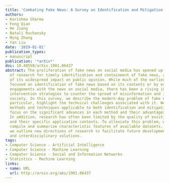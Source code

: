 ```yaml
---
title: 'Combating Fake News: A Survey on Identification and Mitigation Techniques'
authors:
- Karishma Sharma
- Feng Qian
- He Jiang
- Natali Ruchansky
- Ming Zhang
- Yan Liu
date: '2019-01-01'
publication_types:
- manuscript
publication: '*arXiv*'
doi: 10.48550/arXiv.1901.06437
abstract: The proliferation of fake news on social media has opened up new directions
  of research for timely identification and containment of fake news, and mitigation
  of its widespread impact on public opinion. While much of the earlier research was
  focused on identification of fake news based on its contents or by exploiting users'
  engagements with the news on social media, there has been a rising interest in proactive
  intervention strategies to counter the spread of misinformation and its impact on
  society. In this survey, we describe the modern-day problem of fake news and, in
  particular, highlight the technical challenges associated with it. We discuss existing
  methods and techniques applicable to both identification and mitigation, with a
  focus on the significant advances in each method and their advantages and limitations.
  In addition, research has often been limited by the quality of existing datasets
  and their specific application contexts. To alleviate this problem, we comprehensively
  compile and summarize characteristic features of available datasets. Furthermore,
  we outline new directions of research to facilitate future development of effective
  and interdisciplinary solutions.
tags:
- Computer Science - Artificial Intelligence
- Computer Science - Machine Learning
- Computer Science - Social and Information Networks
- Statistics - Machine Learning
links:
- name: URL
  url: http://arxiv.org/abs/1901.06437
---
```

